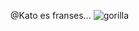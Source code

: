 @Kato es franses...
![gorilla](https://github.com/OverlordKato/ProyectoAD/assets/123810583/637e3151-25ef-47ec-af42-f82b885abd4b)

